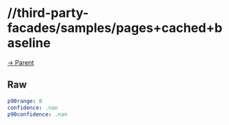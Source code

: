 
# //third-party-facades/samples/pages+cached+baseline

[→ Parent](../..)


## Raw


```yaml
p90range: 0
confidence: .nan
p90confidence: .nan

```

